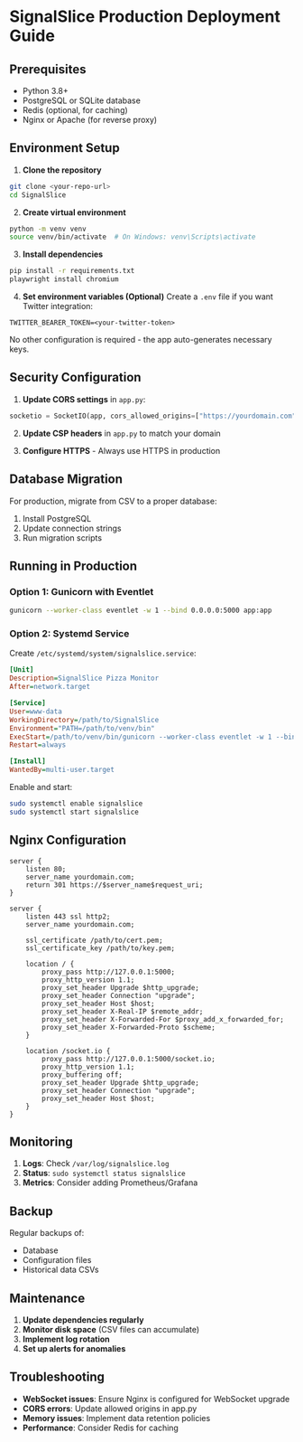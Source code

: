 # SignalSlice Production Deployment Guide

## Prerequisites

- Python 3.8+
- PostgreSQL or SQLite database
- Redis (optional, for caching)
- Nginx or Apache (for reverse proxy)

## Environment Setup

1. **Clone the repository**
```bash
git clone <your-repo-url>
cd SignalSlice
```

2. **Create virtual environment**
```bash
python -m venv venv
source venv/bin/activate  # On Windows: venv\Scripts\activate
```

3. **Install dependencies**
```bash
pip install -r requirements.txt
playwright install chromium
```

4. **Set environment variables (Optional)**
Create a `.env` file if you want Twitter integration:
```
TWITTER_BEARER_TOKEN=<your-twitter-token>
```

No other configuration is required - the app auto-generates necessary keys.

## Security Configuration

1. **Update CORS settings** in `app.py`:
```python
socketio = SocketIO(app, cors_allowed_origins=["https://yourdomain.com"])
```

2. **Update CSP headers** in `app.py` to match your domain

3. **Configure HTTPS** - Always use HTTPS in production

## Database Migration

For production, migrate from CSV to a proper database:
1. Install PostgreSQL
2. Update connection strings
3. Run migration scripts

## Running in Production

### Option 1: Gunicorn with Eventlet
```bash
gunicorn --worker-class eventlet -w 1 --bind 0.0.0.0:5000 app:app
```

### Option 2: Systemd Service
Create `/etc/systemd/system/signalslice.service`:
```ini
[Unit]
Description=SignalSlice Pizza Monitor
After=network.target

[Service]
User=www-data
WorkingDirectory=/path/to/SignalSlice
Environment="PATH=/path/to/venv/bin"
ExecStart=/path/to/venv/bin/gunicorn --worker-class eventlet -w 1 --bind 127.0.0.1:5000 app:app
Restart=always

[Install]
WantedBy=multi-user.target
```

Enable and start:
```bash
sudo systemctl enable signalslice
sudo systemctl start signalslice
```

## Nginx Configuration

```nginx
server {
    listen 80;
    server_name yourdomain.com;
    return 301 https://$server_name$request_uri;
}

server {
    listen 443 ssl http2;
    server_name yourdomain.com;

    ssl_certificate /path/to/cert.pem;
    ssl_certificate_key /path/to/key.pem;

    location / {
        proxy_pass http://127.0.0.1:5000;
        proxy_http_version 1.1;
        proxy_set_header Upgrade $http_upgrade;
        proxy_set_header Connection "upgrade";
        proxy_set_header Host $host;
        proxy_set_header X-Real-IP $remote_addr;
        proxy_set_header X-Forwarded-For $proxy_add_x_forwarded_for;
        proxy_set_header X-Forwarded-Proto $scheme;
    }

    location /socket.io {
        proxy_pass http://127.0.0.1:5000/socket.io;
        proxy_http_version 1.1;
        proxy_buffering off;
        proxy_set_header Upgrade $http_upgrade;
        proxy_set_header Connection "upgrade";
        proxy_set_header Host $host;
    }
}
```

## Monitoring

1. **Logs**: Check `/var/log/signalslice.log`
2. **Status**: `sudo systemctl status signalslice`
3. **Metrics**: Consider adding Prometheus/Grafana

## Backup

Regular backups of:
- Database
- Configuration files
- Historical data CSVs

## Maintenance

1. **Update dependencies regularly**
2. **Monitor disk space** (CSV files can accumulate)
3. **Implement log rotation**
4. **Set up alerts for anomalies**

## Troubleshooting

- **WebSocket issues**: Ensure Nginx is configured for WebSocket upgrade
- **CORS errors**: Update allowed origins in app.py
- **Memory issues**: Implement data retention policies
- **Performance**: Consider Redis for caching